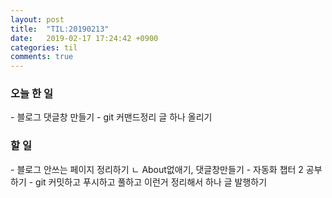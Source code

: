 ```yaml
---
layout: post
title:  "TIL:20190213"
date:   2019-02-17 17:24:42 +0900
categories: til
comments: true
---
```

<h3> 오늘 한 일 </h3>
 - 블로그 댓글창 만들기  
 - git 커맨드정리 글 하나 올리기 

<h3> 할 일 </h3>
 - 블로그 안쓰는 페이지 정리하기  
   ㄴ  About없애기, 댓글창만들기   
 - 자동화 챕터 2 공부하기  
 - git 커밋하고 푸시하고 풀하고 이런거 정리해서 하나 글 발행하기